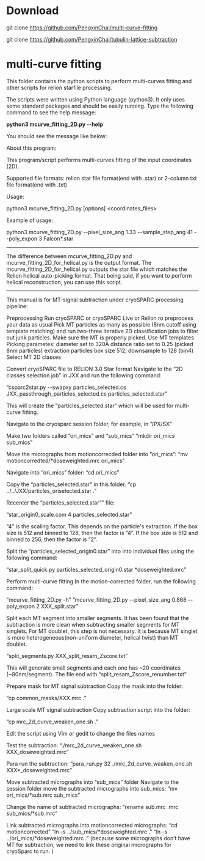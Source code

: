 # Download

git clone https://github.com/PengxinChai/multi-curve-fitting

git clone https://github.com/PengxinChai/tubulin-lattice-subtraction

# multi-curve fitting
This folder contains the python scripts to perform multi-curves fitting and other scripts for relion starfile processing. 

The scripts were written using Python language (python3). It only uses some standard packages and should be easily running. 
Type the following command to see the help message:

**python3 mcurve_fitting_2D.py --help**

You should see the message like below: 

About this program: 

This program/script performs multi-curves fitting of the input coordinates (2D).

Supported file formats: relion star file format(end with .star) or 2-column txt file format(end with .txt)

Usage: 

python3 mcurve_fitting_2D.py [options] <coordinates_files>

Example of usage:

python3 mcurve_fitting_2D.py --pixel_size_ang 1.33 --sample_step_ang 41 --poly_expon 3 Falcon*.star


***********************************
The difference between mcurve_fitting_2D.py and mcurve_fitting_2D_for_helical.py is the output format. The mcurve_fitting_2D_for_helical.py outputs the star file which matches the Relion helical auto-picking format. That being said, if you want to perform helical reconstruction, you can use this script.  





**********************************
This manual is for MT-signal subtraction under cryoSPARC processing pipeline:

Preprocessing 
Run cryoSPARC or cryoSPARC Live or Relion ro preprocess your data as usual
Pick MT particles as many as possible (8nm cutoff using template matching) and run two-three iterative 2D classification jobs to filter out junk particles. Make sure the MT is properly picked.
Use MT templates
Picking parametes: 
diameter set to 320Å
distance ratio set to 0.25 (picked 8nm particles)
extraction particles box size 512, downsample to 128 (bin4)
Select MT 2D classes 

Convert cryoSPARC file to RELION 3.0 Star format
Navigate to the “2D classes selection job” in JXX and run the following command:

“csparc2star.py --swapxy particles_selected.cs JXX_passthrough_particles_selected.cs particles_selected.star”

This will create the “particles_selected.star” which will be used for multi-curve fitting. 

Navigate to the cryosparc session folder, for example, in “/PX/SX”

Make two folders called “ori_mics” and “sub_mics”
“mkdir ori_mics sub_mics”

Move the micrographs from motioncorrecded folder into “ori_mics”:
“mv motioncorredted/*doseweighted.mrc ori_mics”

Navigate into “ori_mics” folder:
“cd ori_mics”

Copy the “particles_selected.star” in this folder.
“cp ../../JXX/particles_oriselected.star .”

Recenter the “particles_selected.star”” file:

“star_origin0_scale.com 4 particles_selected.star”

“4” is the scaling factor. This depends on the particle's extraction. If the box size is 512 and binned to 128, then the factor is “4”. If the box size is 512 and binned to 256, then the factor is “2”.

Split the  “particles_selected_origin0.star” into into individual files using the following command:

“star_split_quick.py particles_selected_origin0.star *doseweighted.mrc”

 Perform multi-curve fitting
In the motion-corrected folder,  run the following command:

“mcurve_fitting_2D.py -h”
“mcurve_fitting_2D.py --pixel_size_ang 0.868 --poly_expon 2 XXX_split.star”

Split each MT segment into smaller segments. It has been found that the subtraction is more clean when subtracting smaller segments for MT singlets. For MT doublet, this step is not necessary. It is because MT singlet is more heterogeneous(non-uniform diameter, helical twist) than MT doublet. 

“split_segments.py XXX_split_resam_Zscore.txt”

This will generate small segments and each one has ~20 coordinates (~80nm/segment). The file end with “split_resam_Zscore_renumber.txt”

Prepare mask for MT signal subtraction
Copy the  mask into the folder:

“cp common_masks/XXX.mrc .”

Large scale  MT signal subtraction
Copy subtraction script into the folder:

“cp mrc_2d_curve_weaken_one.sh .”

Edit the script using Vim or gedit to change the files names 

Test the subtraction:
“./mrc_2d_curve_weaken_one.sh XXX_doseweighted.mrc”


Para run the subtraction:
“para_run.py   32   ./mrc_2d_curve_weaken_one.sh    XXX*_doseweighted.mrc”

Move subtracted micrographs into “sub_mics” folder
Navigate to the session folder
move the subtracted micrographs into sub_mics:
“mv ori_mics/*sub.mrc sub_mics”

Change the name of subtracted micrographs:
“rename sub.mrc .mrc sub_mics/*sub.mrc”


Link subtracted micrographs into motioncorrected micrographs:
           “cd motioncorrected”
“ln -s ../sub_mics/*doseweighted.mrc .”
“ln -s ../ori_mics/*doseweighted.mrc .”
(because some micrographs don’t have MT for subtraction, we need to link these original micrographs for cryoSparc to run. )

